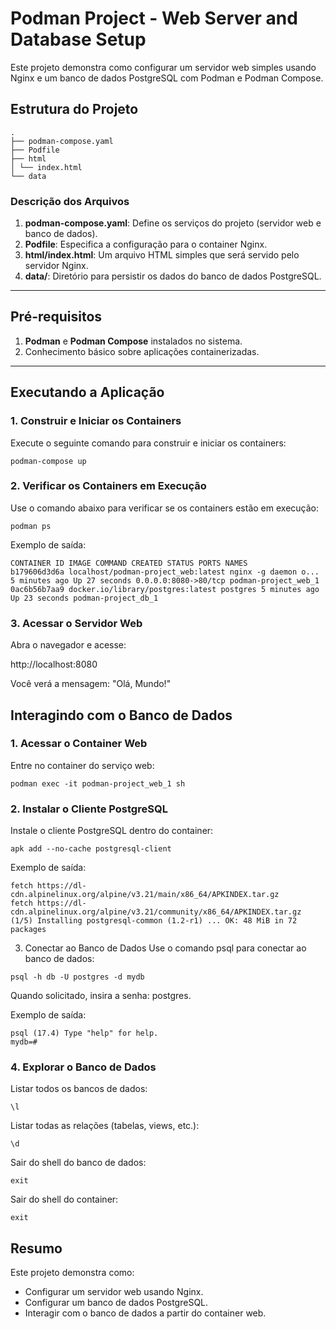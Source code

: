 # Podman Project - Web Server and Database Setup

Este projeto demonstra como configurar um servidor web simples usando Nginx e um banco de dados PostgreSQL com Podman e Podman Compose.

## Estrutura do Projeto
```
.
├── podman-compose.yaml
├── Podfile
├── html
│ └── index.html
└── data
```

### Descrição dos Arquivos 
1. **podman-compose.yaml**: Define os serviços do projeto (servidor web e banco de dados). 
2. **Podfile**: Especifica a configuração para o container Nginx. 
3. **html/index.html**: Um arquivo HTML simples que será servido pelo servidor Nginx. 
4. **data/**: Diretório para persistir os dados do banco de dados PostgreSQL. 

--- 

## Pré-requisitos 
1. **Podman** e **Podman Compose** instalados no sistema. 
2. Conhecimento básico sobre aplicações containerizadas. 

---

## Executando a Aplicação

### 1. Construir e Iniciar os Containers

Execute o seguinte comando para construir e iniciar os containers:
```
podman-compose up
```

### 2. Verificar os Containers em Execução

Use o comando abaixo para verificar se os containers estão em execução:
```
podman ps
```

Exemplo de saída:

```
CONTAINER ID IMAGE COMMAND CREATED STATUS PORTS NAMES 
b179606d3d6a localhost/podman-project_web:latest nginx -g daemon o... 5 minutes ago Up 27 seconds 0.0.0.0:8080->80/tcp podman-project_web_1 
0ac6b56b7aa9 docker.io/library/postgres:latest postgres 5 minutes ago Up 23 seconds podman-project_db_1
```

### 3. Acessar o Servidor Web
Abra o navegador e acesse:

http://localhost:8080

Você verá a mensagem: "Olá, Mundo!"

## Interagindo com o Banco de Dados

### 1. Acessar o Container Web
Entre no container do serviço web:
```
podman exec -it podman-project_web_1 sh
```

### 2. Instalar o Cliente PostgreSQL
Instale o cliente PostgreSQL dentro do container:
```
apk add --no-cache postgresql-client
```

Exemplo de saída:

```
fetch https://dl-cdn.alpinelinux.org/alpine/v3.21/main/x86_64/APKINDEX.tar.gz 
fetch https://dl-cdn.alpinelinux.org/alpine/v3.21/community/x86_64/APKINDEX.tar.gz 
(1/5) Installing postgresql-common (1.2-r1) ... OK: 48 MiB in 72 packages
```
3. Conectar ao Banco de Dados
Use o comando psql para conectar ao banco de dados:
```
psql -h db -U postgres -d mydb
```

Quando solicitado, insira a senha: postgres.

Exemplo de saída:
```
psql (17.4) Type "help" for help. 
mydb=#
```

### 4. Explorar o Banco de Dados
Listar todos os bancos de dados:
```
\l
```

Listar todas as relações (tabelas, views, etc.):
```
\d
```

Sair do shell do banco de dados:
```
exit
```
Sair do shell do container:
```
exit
```

## Resumo

Este projeto demonstra como:

- Configurar um servidor web usando Nginx.
- Configurar um banco de dados PostgreSQL.
- Interagir com o banco de dados a partir do container web.